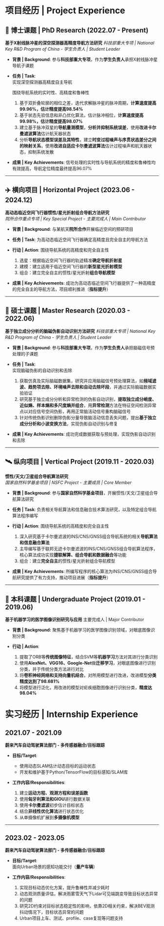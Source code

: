 <!-- ### **Software Engineer Intern**  
**January 2025 – June 2025 | ByteDance**  

Worked on the development and optimization of large-scale recommendation systems, focusing on algorithm improvements and system efficiency enhancements. Contributed to real-time data processing pipelines and model optimization for personalized content delivery.

#### Key Contributions:  
- Developed and optimized recommendation algorithms to enhance user engagement and content relevance.  
- Designed and implemented real-time data processing workflows to improve model inference efficiency.  
- Conducted A/B testing and performance analysis to refine recommendation strategies based on user behavior data.  

---

### **软件工程师实习生**  
**2025年1月 – 2025年6月 | 字节跳动**  

负责大规模推荐系统的开发与优化，专注于算法改进和系统效率提升。参与实时数据处理管道的构建，并优化模型推理流程，以提升个性化内容推荐效果。

#### 主要贡献:  
- 研发并优化推荐算法，提高用户互动率和内容相关性。  
- 设计并实现实时数据处理流程，提升模型推理的计算效率。  
- 进行A/B测试与性能分析，基于用户行为数据优化推荐策略。 -->

# 项目经历 | Project Experience

## 🚀 博士课题 | PhD Research (2022.07 - Present)
**基于X射线脉冲星的深空探测器高精度导航方法研究** 
*科技部重大专项 | National Key R&D Program of China - 学生负责人 | Student Leader*

- **背景 | Background**:
  参与**科技部重大专项**，作为**学生负责人**承担X射线脉冲星导航子课题

- **任务 | Task**:  
  实现深空探测器高精度自主导航

  围绕导航系统的实时性、高精度和鲁棒性
  1. 基于双折叠轮廓的相位之差，迭代求解脉冲星的脉冲周期，**计算速度提高99.96%，估计精度提高98.54%**
  2. 基于状态先验信息和非凸优化算法，估计脉冲相位，**计算速度提高99.98%，估计精度提高98.07%**
  3. 建立基于脉冲双星的**导航量测模型**，**分析并抑制系统误差**，使用**改进卡尔曼滤波算法**估计航天器状态
  4. 分析**导航状态模型误差及其特性**，建立**时变过程噪声与序贯状态差分之间的映射关系**，使用**改进自适应卡尔曼滤波算法**估计过程噪声和航天器状态，抑制系统发散

- **成果 | Key Achievements**:
  信号处理的实时性与导航系统的精度和鲁棒性均有效提高，导航定位精度最终提高96.07%

---

## ✈️ 横向项目 | Horizontal Project (2023.06 - 2024.12)  
**高动态临近空间飞行器惯性/星光折射组合导航方法研究**  
*院所合作重点专项 | Key Special Project - 主要完成人 | Main Contributor*  

- **背景 | Background**:
  与某航天**院所合作**开展临近空间的预研项目

- **任务 | Task**:
  为高动态临近空间飞行器确定高精度且完全自主的导航方法

- **行动 | Action**:
  围绕导航系统的高精度和完全自主性
  1. 选星：根据临近空间飞行器的轨迹精准**确定导航折射星**
  2. 建模：建立适用于临近空间飞行器的**新型星光折射模型**
  3. 组合：建立完全自主的惯性/星光折射**组合导航模型**
   
- **成果 | Key Achievements**:
  成功为高动态临近空间飞行器提供了一种高精度的完全自主的导航方法，项目顺利推进（**指标提升**）

---

## 🚀 硕士课题 | Master Research (2020.03 - 2022.06)
**基于独立成分分析的脑磁伪影自动识别方法研究**
*科技部重大专项 | National Key R&D Program of China - 学生负责人 | Student Leader*

- **背景 | Background**:
  参与**科技部重大专项**，作为**学生负责人**承担脑磁信号预处理的子课题

- **任务 | Task**:  
  实现脑磁伪影的自动识别和去除

  1. 获取仿真及实际脑磁数据集，研究并应用脑磁信号预处理算法，如**频域滤波、趋势项去除、环境噪声去除和自动去除坏段**，并通过实际脑磁数据实验验证
  2. 研究基于独立成分分析和异常检测的伪影自动识别，**提取独立成分峭度、近似熵、样本熵和多尺度熵并组合**，用**异常检测**方法在特征空间检测异常点以对应信号空间伪影，再用正常脑活动信号重构脑磁信号
  3. 针对传统伪影识别删除伪影分量导致脑活动信息丢失问题，提出**基于独立成分分析和小波变换方法**，实现伪影自动识别与修复

- **成果 | Key Achievements**:
  成功完成数据获取与预处理，实现伪影自动识别和去除

---

## 🛰️ 纵向项目 | Vertical Project (2019.11 - 2020.03)  
**惯性/天文/卫星组合导航算法研究**  
*国家自然科学基金项目 | NSFC Project - 主要成员 | Core Member*  

- **背景 | Background**:
  参与**国家自然科学基金项目**，开展惯性/天文/卫星组合导航算法研究

- **任务 | Task**:
  负责相关导航算法和信息融合技术算法研究，以及特定组合导航算法程序编写

- **行动 | Action**:
  围绕导航系统的高精度和完全自主性
  1. 深入研究基于卡尔曼滤波的INS/CNS/GNSS组合导航系统的相关**导航算法和信息融合算法**
  2. 主导编写基于联邦无迹卡尔曼滤波的INS/CNS/GNSS组合导航算法程序，核心算法成功实现**捷联解算、组合导航和数据融合**等功能
  3. 组合：建立**完全自主**的惯性/星光折射组合导航模型
   
- **成果 | Key Achievements**:
  所编写程序的核心算法为INS/CNS/GNSS组合导航研究提供了有力支持，推动项目进展（**指标提升**）

---
## 🚀 本科课题 | Undergraduate Project (2019.01 - 2019.06)
**基于机器学习的医学图像识别研究与应用**
主要完成人 | Major Contributor

- **背景 | Background:**
  聚焦基于机器学习的医学图像识别领域，对眼底图像识别分类

- **行动 | Action**:
  1. 提取了ORB等**传统图像特征**，结合SVM等**机器学习**方法对其进行分类识别
  2. 使用**AlexNet、VGG16、Google-Net**做**迁移学习**，对眼底图像进行识别分类，并于传统分类方法进行对比
  3. 将**卷积神经网络和支持向量机结合**，对所用模型进行改进，改进模型**分类精度达到了98.681%**
  4. 将模型进行泛化，用改进的模型对疟疾细胞图像进行识别分类，**精度达98.04%**


# 实习经历 | Internship Experience

## 2021.07 - 2021.09
**蔚来汽车自动驾驶算法部门 - 多传感器融合/目标跟踪**  

- **目标/Target**:  
  - 使用动态SLAM估计动态目标的运动状态
  - 开发和维护基于Python/TensorFlow的目标感知/SLAM库

- **工作内容/Responsibilities**:
  1. 建立**运动方程、观测方程和误差函数**  
  2. 使用**匈牙利算法和GIOU**进行数据关联  
  3. 使用**卡尔曼滤波**初步估计目标状态  
  4. 结合**非线性优化算法**进行状态优化  
  5. 从单摄像机扩展到**多摄像机模型**  

---

## 2023.02 - 2023.05  
**蔚来汽车自动驾驶算法部门 - 多传感器融合/目标跟踪**  

- **目标/Target**:  
  面向Urban场景的感知功能交付（**量产车辆**）  

- **工作内容/Responsibilities**:
  1. 实现目标动态优化方案，提升鲁棒性并减少耗时  
  2. 动态观测质量评估，解决雨雾雪天气下Lidar可见端跳变导致目标状态异常的问题
  3. 研究2D约束对目标状态稳定性的影响，依靠2D相关约束，解决BEV观测抖动情况下，目标状态异常的问题
  4. Urban项目上车、测试、profile、case复现等问题支持
